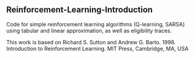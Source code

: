 ## Reinforcement-Learning-Introduction
Code for simple reinforcement learning algorithms (Q-learning, SARSA) using tabular and linear approximation, as well as eligibility traces.

This work is based on Richard S. Sutton and Andrew G. Barto. 1998. Introduction to Reinforcement Learning. MIT Press, Cambridge, MA, USA
